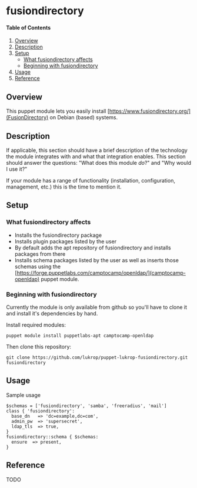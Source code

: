 # fusiondirectory

#### Table of Contents

1. [Overview](#overview)
2. [Description](#description)
3. [Setup](#setup)
    * [What fusiondirectory affects](#what-fusiondirectory-affects)
    * [Beginning with fusiondirectory](#beginning-with-fusiondirectory)
4. [Usage](#usage)
5. [Reference](#reference)

## Overview

This puppet module lets you easily install [https://www.fusiondirectory.org/](FusionDirectory) on
Debian (based) systems.

## Description

If applicable, this section should have a brief description of the technology
the module integrates with and what that integration enables. This section
should answer the questions: "What does this module *do*?" and "Why would I use
it?"

If your module has a range of functionality (installation, configuration,
management, etc.) this is the time to mention it.

## Setup

### What fusiondirectory affects

* Installs the fusiondirectory package
* Installs plugin packages listed by the user
* By default adds the apt repository of fusiondirectory and installs packages from there
* Installs schema packages listed by the user as well as inserts those schemas using the [https://forge.puppetlabs.com/camptocamp/openldap/](camptocamp-openldap) puppet module.

### Beginning with fusiondirectory

Currently the module is only available from github so you'll have to clone it and install it's dependencies by hand.

Install required modules:
```shell
puppet module install puppetlabs-apt camptocamp-openldap
```
Then clone this repository:
```shell
git clone https://github.com/lukrop/puppet-lukrop-fusiondirectory.git fusiondirectory
```

## Usage

Sample usage
```puppet
$schemas = ['fusiondirectory', 'samba', 'freeradius', 'mail']
class { 'fusiondirectory':
  base_dn   => 'dc=example,dc=com',
  admin_pw  => 'supersecret',
  ldap_tls  => true,
}
fusiondirectory::schema { $schemas:
  ensure  => present,
}
```

## Reference

TODO
